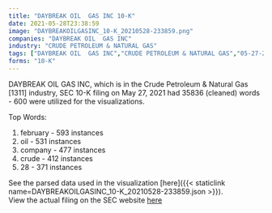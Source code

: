 ```yaml
---
title: "DAYBREAK OIL  GAS INC 10-K"
date: 2021-05-28T23:38:59
image: "DAYBREAKOILGASINC_10-K_20210528-233859.png"
companies: "DAYBREAK OIL  GAS INC"
industry: "CRUDE PETROLEUM & NATURAL GAS"
tags: ["DAYBREAK OIL  GAS INC","CRUDE PETROLEUM & NATURAL GAS","05-27-2021","10-K"]
forms: "10-K"
---
```

DAYBREAK OIL  GAS INC, which is in the Crude Petroleum & Natural Gas [1311] industry, SEC 10-K filing on May 27, 2021 had 35836 (cleaned) words - 600 were utilized for the visualizations.

Top Words:
1. february - 593 instances
2. oil - 531 instances
3. company - 477 instances
4. crude - 412 instances
5. 28 - 371 instances


See the parsed data used in the visualization [here]({{< staticlink name=DAYBREAKOILGASINC_10-K_20210528-233859.json >}}).  
View the actual filing on the SEC website [here](https://www.sec.gov/Archives/edgar/data/1164256/0001515971-21-000051.txt)